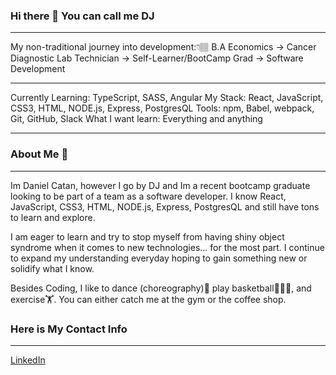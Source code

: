 ### Hi there 👋 You can call me DJ
<hr>

My non-traditional journey into development:👇🏽 
B.A Economics -> Cancer Diagnostic Lab Technician -> Self-Learner/BootCamp Grad -> Software Development
<hr>
Currently Learning: TypeScript, SASS, Angular
My Stack: React, JavaScript, CSS3, HTML, NODE.js, Express, PostgresQL
Tools: npm, Babel, webpack, Git, GitHub, Slack
What I want learn: Everything and anything

<hr>

### About Me 👀
<hr>
Im Daniel Catan, however I go by DJ and Im a recent bootcamp graduate looking to be part of a team as a software developer. I know React, JavaScript, CSS3, HTML, NODE.js, Express, PostgresQL and still have tons to learn and explore. 

I am eager to learn and try to stop myself from having shiny object syndrome when it comes to new technologies... for the most part. I continue to expand my understanding everyday hoping to gain something new or solidify what I know.

Besides Coding, I like to dance (choreography)💃 play basketball⛹🏽‍♂️, and exercise🏋️. You can either catch me at the gym or the coffee shop.


### Here is My Contact Info
<hr>

[LinkedIn](https://www.linkedin.com/in/daniel-catan/)
<!--
**dcatan89/dcatan89** is a ✨ _special_ ✨ repository because its `README.md` (this file) appears on your GitHub profile.

Here are some ideas to get you started:

- 🔭 I’m currently working on ...
- 🌱 I’m currently learning ...
- 👯 I’m looking to collaborate on ...
- 🤔 I’m looking for help with ...
- 💬 Ask me about ...
- 📫 How to reach me: ...
- 😄 Pronouns: ...
- ⚡ Fun fact: ...
-->
